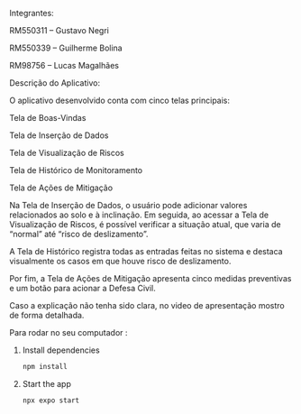 Integrantes:

RM550311 – Gustavo Negri

RM550339 – Guilherme Bolina

RM98756 – Lucas Magalhães

Descrição do Aplicativo:

O aplicativo desenvolvido conta com cinco telas principais:

Tela de Boas-Vindas

Tela de Inserção de Dados

Tela de Visualização de Riscos

Tela de Histórico de Monitoramento

Tela de Ações de Mitigação

Na Tela de Inserção de Dados, o usuário pode adicionar valores relacionados ao solo e à inclinação. Em seguida, ao acessar a Tela de Visualização de Riscos, é possível verificar a situação atual, que varia de “normal” até “risco de deslizamento”.

A Tela de Histórico registra todas as entradas feitas no sistema e destaca visualmente os casos em que houve risco de deslizamento.

Por fim, a Tela de Ações de Mitigação apresenta cinco medidas preventivas e um botão para acionar a Defesa Civil.

Caso a explicação não tenha sido clara, no video de apresentação mostro de forma detalhada. 


Para rodar no seu computador :

1. Install dependencies

   ```bash
   npm install
   ```

2. Start the app

   ```bash
   npx expo start
   ```
